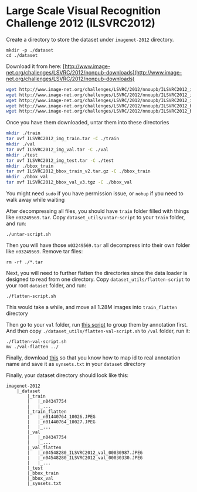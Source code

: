 # Large Scale Visual Recognition Challenge 2012 (ILSVRC2012)

Create a directory to store the dataset under `imagenet-2012` directory. 
```
mkdir -p ./dataset
cd ./dataset
```

Download it from here: [http://www.image-net.org/challenges/LSVRC/2012/nonpub-downloads](http://www.image-net.org/challenges/LSVRC/2012/nonpub-downloads)

```bash
wget http://www.image-net.org/challenges/LSVRC/2012/nnoupb/ILSVRC2012_img_train.tar
wget http://www.image-net.org/challenges/LSVRC/2012/nnoupb/ILSVRC2012_img_val.tar
wget http://www.image-net.org/challenges/LSVRC/2012/nnoupb/ILSVRC2012_img_test.tar
wget http://www.image-net.org/challenges/LSVRC/2012/nnoupb/ILSVRC2012_bbox_train_v2.tar.gz
wget http://www.image-net.org/challenges/LSVRC/2012/nnoupb/ILSVRC2012_bbox_val_v3.tgz
```

Once you have them downloaded, untar them into these directories

```bash
mkdir ./train
tar xvf ILSVRC2012_img_train.tar -C ./train
mkdir ./val
tar xvf ILSVRC2012_img_val.tar -C ./val
mkdir ./test
tar xvf ILSVRC2012_img_test.tar -C ./test
mkdir ./bbox_train
tar xvf ILSVRC2012_bbox_train_v2.tar.gz -C ./bbox_train
mkdir ./bbox_val
tar xvf ILSVRC2012_bbox_val_v3.tgz -C ./bbox_val
```

You might need `sudo` if you have permission issue, or `nohup` if you need to walk away while waiting

After decompressing all files, you should have `train` folder filled with things like `n03249569.tar`. Copy `dataset_utils/untar-script` to your `train` folder, and run:
```
./untar-script.sh
```

Then you will have those `n03249569.tar` all decompress into their own folder like `n03249569`. Remove tar files:
```
rm -rf ./*.tar
```
Next, you will need to further flatten the directories since the data loader is designed to read from one directory. Copy `dataset_utils/flatten-script` to your root `dataset` folder, and run:
```
./flatten-script.sh
```

This would take a while, and move all 1.28M images into `train_flatten` directory

Then go to your `val` folder, run [this script](https://github.com/juliensimon/aws/blob/master/mxnet/imagenet/build_validation_tree.sh) to group them by annotation first. And then copy `./dataset_utils/flatten-val-script.sh` to `/val` folder, run it:
```
./flatten-val-script.sh
mv ./val-flatten ../
```
Finally, download [this](https://github.com/juliensimon/aws/blob/master/mxnet/imagenet/synsets_with_descriptions.txt) so that you know how to map id to real annotation name and save it as `synsets.txt` in your `dataset` directory

Finally, your dataset directory should look like this:
```
imagenet-2012
    |_dataset
        |_train
        |   |_n04347754
        |   |_...
        |_train_flatten
        |   |_n01440764_10026.JPEG
        |   |_n01440764_10027.JPEG
        |   |_...
        |_val
        |   |_n04347754
        |   |_...
        |_val_flatten
        |   |_n04548280_ILSVRC2012_val_00030987.JPEG
        |   |_n04548280_ILSVRC2012_val_00030330.JPEG
        |   |_...
        |_test
        |_bbox_train
        |_bbox_val
        |_synsets.txt
```